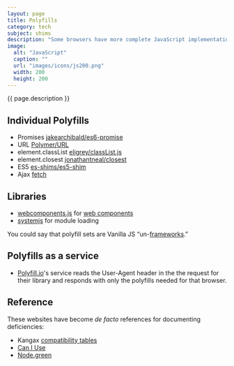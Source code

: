 ```yaml
---
layout: page
title: Polyfills
category: tech
subject: shims
description: "Some browsers have more complete JavaScript implementations than others, and you can manually “polyfill” the deficiencies you care about."
image:
  alt: "JavaScript"
  caption: ""
  url: "images/icons/js200.png"
  width: 200
  height: 200
---
```


{{ page.description }}

Individual Polyfills
-----------
* Promises [jakearchibald/es6-promise](https://github.com/jakearchibald/es6-promise)
* URL [Polymer/URL](https://github.com/Polymer/URL)
* element.classList [eligrey/classList.js](https://github.com/eligrey/classList.js)
* element.closest [jonathantneal/closest](https://github.com/jonathantneal/closest)
* ES5 [es-shims/es5-shim](https://github.com/es-shims/es5-shim)
* Ajax [fetch](https://github.github.io/fetch/)

Libraries
------
* [webcomponents.js](http://webcomponents.org/polyfills/) for [web components]({{site.baseurl}}tech/web-components.html)
* [systemjs](https://github.com/systemjs/systemjs) for module loading

You could say that polyfill sets are Vanilla JS
“un-[frameworks]({{site.baseurl}}tech/js-frameworks.html).”

Polyfills as a service
----------------------
* [Polyfill.io](http://Polyfill.io/)'s service reads the User-Agent header in the the request for their library and responds with only the polyfills needed for that browser.

Reference
---------

These websites have become _de facto_ references for documenting deficiencies:

* Kangax [compatibility tables](https://kangax.github.io/compat-table/es6/)
* [Can I Use](http://caniuse.com/)
* [Node.green](http://node.green/)

